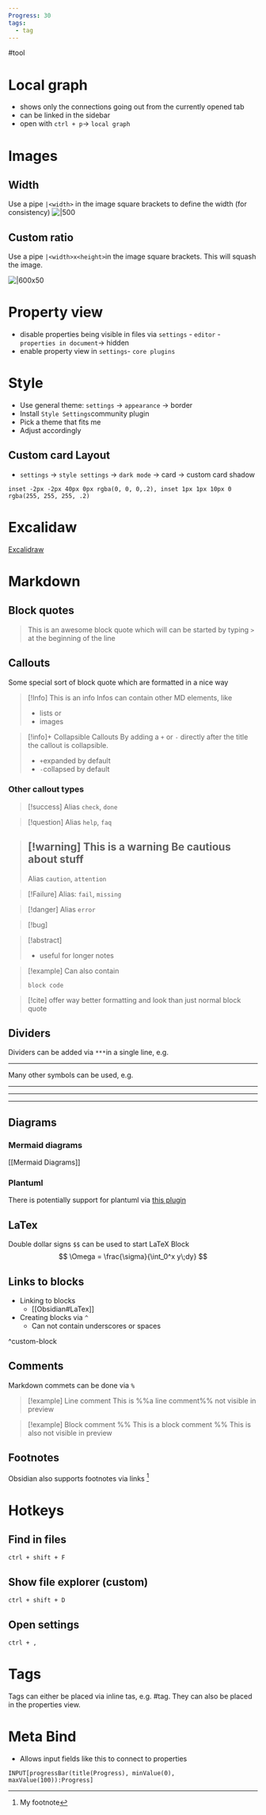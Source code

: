 ```yaml
---
Progress: 30
tags:
  - tag
---
```

#tool 
# Local graph
- shows only the connections going out from the currently opened tab
- can be linked in the sidebar
- open with `ctrl + p`-> `local graph`
# Images 
## Width
Use a pipe `|<width>` in the image square brackets to define the width (for consistency)
![|500](https://picsum.photos/536/354)
## Custom ratio
Use a pipe `|<width>x<height>`in the image square brackets. This will squash the image.

![|600x50](https://picsum.photos/536/354)
# Property view
- disable properties being visible in files via `settings` - `editor` - `properties in document`-> hidden
- enable property view in `settings`- `core plugins`

# Style
- Use general theme: `settings` -> `appearance` -> border
- Install `Style Settings`community plugin
- Pick a theme that fits me
- Adjust accordingly
## Custom card Layout
- `settings` -> `style settings` -> `dark mode` -> card -> custom card shadow
```
inset -2px -2px 40px 0px rgba(0, 0, 0,.2), inset 1px 1px 10px 0 rgba(255, 255, 255, .2) 
```

# Excalidaw
[Excalidraw](https://github.com/zsviczian/obsidian-excalidraw-plugin)

# Markdown
## Block quotes
> This is an awesome block quote which will can be started by typing `>` at the beginning of the line

## Callouts
Some special sort of block quote which are formatted in a nice way

> [!Info]  This is an info
> Infos can contain other MD elements, like 
> - lists or
> - images

> [!info]+ Collapsible Callouts
> By adding a `+` or `-` directly after the title the callout is collapsible. 
> - `+`expanded by default
> - `-`collapsed by default

### Other callout types
> [!success]
> Alias `check`,  `done`

> [!question]
> Alias `help`, `faq`

> [!warning] This is a warning
> Be cautious about stuff 
> ---
> Alias `caution`, `attention`

> [!Failure]
> Alias: `fail`, `missing`

> [!danger]
> Alias `error`

> [!bug]
> 

> [!abstract]
> - useful for longer notes

> [!example] 
> Can also contain 
> ```
> block code
> ```

> [!cite]
> offer way better formatting and look than just normal block quote

## Dividers
Dividers can be added via `***`in a single line, e.g.

***

Many other symbols can be used, e.g. 
- - - 
___
---
## Diagrams

### Mermaid diagrams 
[[Mermaid Diagrams]]
### Plantuml
There is potentially support for plantuml via [this plugin](https://github.com/joethei/obsidian-plantuml)

## LaTex
Double dollar signs `$$` can be used to start LaTeX Block
$$
\Omega = \frac{\sigma}{\int_0^x y\;dy}
$$

## Links to blocks
- Linking to blocks
	- [[Obsidian#LaTex]]
- Creating blocks via `^`
	- Can not contain underscores or spaces

^custom-block

## Comments
Markdown commets can be done via `%`

> [!example] Line comment
This is %%a line comment%% not visible in preview

> [!example] Block comment
> %% 
> This is a block comment
> %%
> This is also not visible in preview


## Footnotes
Obsidian also supports footnotes via links [^1]

[^1]: My footnote

# Hotkeys
## Find in files
`ctrl + shift + F`
## Show file explorer (custom)
`ctrl + shift + D`
## Open settings
`ctrl + ,`


# Tags
Tags can either be placed via inline tas, e.g. #tag.
They can also be placed in the properties view.


# Meta Bind 
- Allows input fields like this to connect to properties
```meta-bind
INPUT[progressBar(title(Progress), minValue(0), maxValue(100)):Progress]
```

